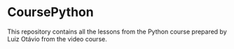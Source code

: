 # CoursePython
This repository contains all the lessons from the Python course prepared by Luiz Otávio from the video course.

